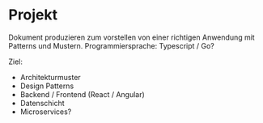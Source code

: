 # Projekt

Dokument produzieren zum vorstellen von einer richtigen Anwendung mit Patterns und Mustern.
Programmiersprache: Typescript / Go?

Ziel:

- Architekturmuster
- Design Patterns
- Backend / Frontend (React / Angular)
- Datenschicht
- Microservices?
